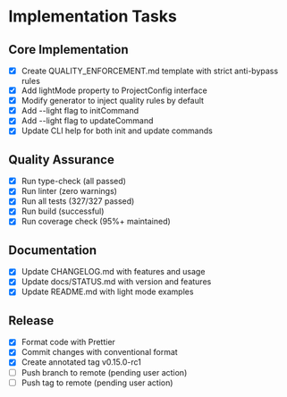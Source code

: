 # Implementation Tasks

## Core Implementation
- [x] Create QUALITY_ENFORCEMENT.md template with strict anti-bypass rules
- [x] Add lightMode property to ProjectConfig interface
- [x] Modify generator to inject quality rules by default
- [x] Add --light flag to initCommand
- [x] Add --light flag to updateCommand
- [x] Update CLI help for both init and update commands

## Quality Assurance
- [x] Run type-check (all passed)
- [x] Run linter (zero warnings)
- [x] Run all tests (327/327 passed)
- [x] Run build (successful)
- [x] Run coverage check (95%+ maintained)

## Documentation
- [x] Update CHANGELOG.md with features and usage
- [x] Update docs/STATUS.md with version and features
- [x] Update README.md with light mode examples

## Release
- [x] Format code with Prettier
- [x] Commit changes with conventional format
- [x] Create annotated tag v0.15.0-rc1
- [ ] Push branch to remote (pending user action)
- [ ] Push tag to remote (pending user action)

